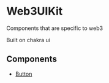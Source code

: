 # Web3UIKit
Components that are specific to web3

Built on chakra ui

## Components
- [Button](./components/Button)